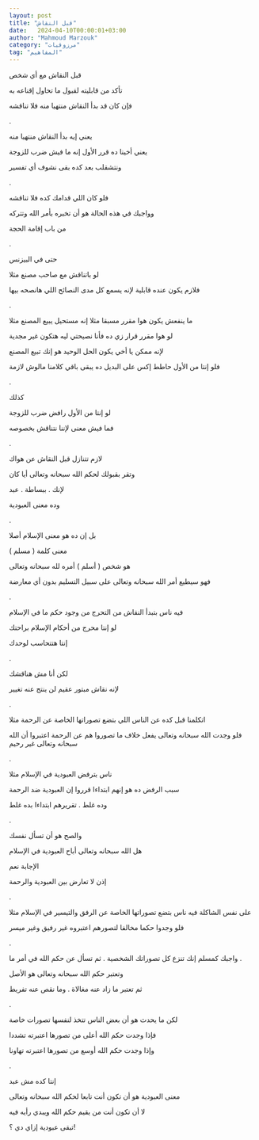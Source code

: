 ```yaml
---
layout: post
title: "قبل النقاش"
date:   2024-04-10T00:00:01+03:00
author: "Mahmoud Marzouk"
category: "مرزوقيات"
tag: "المفاهيم"
---
```



قبل النقاش مع أي شخص

تأكد من قابليته لقبول ما تحاول إقناعه به

فإن كان قد بدأ النقاش منتهيا منه فلا تناقشه

.

يعني إيه بدأ النقاش منتهيا منه

يعني أخينا ده قرر الأول إنه ما فيش ضرب للزوجة

ونتشقلب بعد كده بقى نشوف أي تفسير

.

فلو كان اللي قدامك كده فلا تناقشه

وواجبك في هذه الحالة هو أن تخبره بأمر الله وتتركه

من باب إقامة الحجة

.

حتى في البيزنس

لو باتناقش مع صاحب مصنع مثلا

فلازم يكون عنده قابلية لإنه يسمع كل مدى النصائح اللي
هانصحه بيها

.

ما ينفعش يكون هوا مقرر مسبقا مثلا إنه مستحيل يبيع المصنع
مثلا

لو هوا مقرر قرار زي ده فأنا نصيحتي ليه هتكون غير
مجدية

لإنه ممكن يا أخي يكون الحل الوحيد هو إنك تبيع
المصنع

فلو إنتا من الأول حاطط إكس على البديل ده يبقى باقي
كلامنا مالوش لازمة

.

كذلك

لو إنتا من الأول رافض ضرب للزوجة

فما فيش معنى لإننا نتناقش بخصوصه

.

لازم تتنازل قبل النقاش عن هواك

وتقر بقبولك لحكم الله سبحانه وتعالى أيا كان

لإنك . ببساطة . عبد

وده معنى العبودية

.

بل إن ده هو معنى الإسلام أصلا

معنى كلمة ( مسلم )

هو شخص ( أسلم ) أمره لله سبحانه وتعالى

فهو سيطيع أمر الله سبحانه وتعالى على سبيل التسليم بدون
أي معارضة

.

فيه ناس بتبدأ النقاش من التحرج من وجود حكم ما في
الإسلام

لو إنتا محرج من أحكام الإسلام براحتك

إنتا هتتحاسب لوحدك

.

لكن أنا مش هناقشك

لإنه نقاش مبتور عقيم لن ينتج عنه تغيير

.

اتكلمنا قبل كده عن الناس اللي بتضع تصوراتها الخاصة عن
الرحمة مثلا

فلو وجدت الله سبحانه وتعالى يفعل خلاف ما تصوروا هم عن
الرحمة اعتبروا أن الله سبحانه وتعالى غير رحيم

.

ناس بترفض العبودية في الإسلام مثلا

سبب الرفض ده هو إنهم ابتداءا قرروا إن العبودية ضد
الرحمة

وده غلط . تقريرهم ابتداءا بده غلط

.

والصح هو أن تسأل نفسك

هل الله سبحانه وتعالى أباح العبودية في الإسلام

الإجابة نعم

إذن لا تعارض بين العبودية والرحمة

.

على نفس الشاكلة فيه ناس بتضع تصوراتها الخاصة عن الرفق
والتيسير في الإسلام مثلا

فلو وجدوا حكما مخالفا لتصورهم اعتبروه غير رفيق وغير
ميسر

.

واجبك كمسلم إنك تنزع كل تصوراتك الشخصية . ثم تسأل عن حكم
الله في أمر ما .

وتعتبر حكم الله سبحانه وتعالى هو الأصل

ثم تعتبر ما زاد عنه مغالاة . وما نقص عنه تفريط

.

لكن ما يحدث هو أن بعض الناس تتخذ لنفسها تصورات
خاصة

فإذا وجدت حكم الله أعلى من تصورها اعتبرته تشددا

وإذا وجدت حكم الله أوسع من تصورها اعتبرته تهاونا

.

إنتا كده مش عبد

معنى العبودية هو أن تكون أنت تابعا لحكم الله سبحانه
وتعالى

لا أن تكون أنت من يقيم حكم الله ويبدي رأيه فيه

تبقى عبودية إزاي دي ؟!
